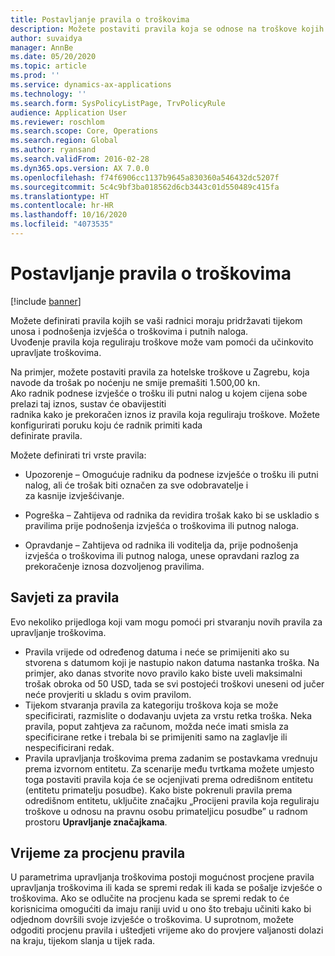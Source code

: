 ```yaml
---
title: Postavljanje pravila o troškovima
description: Možete postaviti pravila koja se odnose na troškove kojih se vaši radnici moraju pridržavati tijekom unosa i slanja izvješća o troškovima i putnih naloga u aplikaciji Microsoft Dynamics 365 Finance.
author: suvaidya
manager: AnnBe
ms.date: 05/20/2020
ms.topic: article
ms.prod: ''
ms.service: dynamics-ax-applications
ms.technology: ''
ms.search.form: SysPolicyListPage, TrvPolicyRule
audience: Application User
ms.reviewer: roschlom
ms.search.scope: Core, Operations
ms.search.region: Global
ms.author: ryansand
ms.search.validFrom: 2016-02-28
ms.dyn365.ops.version: AX 7.0.0
ms.openlocfilehash: f74f6906cc1137b9645a830360a546432dc5207f
ms.sourcegitcommit: 5c4c9bf3ba018562d6cb3443c01d550489c415fa
ms.translationtype: HT
ms.contentlocale: hr-HR
ms.lasthandoff: 10/16/2020
ms.locfileid: "4073535"
---
```

# <a name="set-up-expense-policies"></a>Postavljanje pravila o troškovima

[!include [banner](../includes/banner.md)]

Možete definirati pravila kojih se vaši radnici moraju pridržavati tijekom unosa i podnošenja izvješća o troškovima i putnih naloga.         
Uvođenje pravila koja reguliraju troškove može vam pomoći da učinkovito upravljate troškovima.         

Na primjer, možete postaviti pravila za hotelske troškove u Zagrebu, koja navode da trošak po noćenju ne smije premašiti 1.500,00 kn.       
Ako radnik podnese izvješće o trošku ili putni nalog u kojem cijena sobe prelazi taj iznos, sustav će obavijestiti        
radnika kako je prekoračen iznos iz pravila koja reguliraju troškove. Možete konfigurirati poruku koju će radnik primiti kada        
definirate pravila.      
        
Možete definirati tri vrste pravila:         
        
- Upozorenje – Omogućuje radniku da podnese izvješće o trošku ili putni nalog, ali će trošak biti označen za sve odobravatelje i        
  za kasnije izvješćivanje.        

- Pogreška – Zahtijeva od radnika da revidira trošak kako bi se uskladio s pravilima prije podnošenja izvješća o troškovima ili putnog naloga.       
 
 - Opravdanje – Zahtijeva od radnika ili voditelja da, prije podnošenja izvješća o troškovima ili putnog naloga, unese opravdani razlog za prekoračenje iznosa dozvoljenog pravilima.        

## <a name="policy-tips"></a>Savjeti za pravila
Evo nekoliko prijedloga koji vam mogu pomoći pri stvaranju novih pravila za upravljanje troškovima. 
* Pravila vrijede od određenog datuma i neće se primijeniti ako su stvorena s datumom koji je nastupio nakon datuma nastanka troška. Na primjer, ako danas stvorite novo pravilo kako biste uveli maksimalni trošak obroka od 50 USD, tada se svi postojeći troškovi uneseni od jučer neće provjeriti u skladu s ovim pravilom.
* Tijekom stvaranja pravila za kategoriju troškova koja se može specificirati, razmislite o dodavanju uvjeta za vrstu retka troška. Neka pravila, poput zahtjeva za računom, možda neće imati smisla za specificirane retke i trebala bi se primijeniti samo na zaglavlje ili nespecificirani redak. 
* Pravila upravljanja troškovima prema zadanim se postavkama vrednuju prema izvornom entitetu. Za scenarije među tvrtkama možete umjesto toga postaviti pravila koja će se ocjenjivati prema odredišnom entitetu (entitetu primatelju posudbe). Kako biste pokrenuli pravila prema odredišnom entitetu, uključite značajku „Procijeni pravila koja reguliraju troškove u odnosu na pravnu osobu primateljicu posudbe” u radnom prostoru **Upravljanje značajkama**.

## <a name="when-to-evaluate-policies"></a>Vrijeme za procjenu pravila

U parametrima upravljanja troškovima postoji mogućnost procjene pravila upravljanja troškovima ili kada se spremi redak ili kada se pošalje izvješće o troškovima. Ako se odlučite na procjenu kada se spremi redak to će korisnicima omogućiti da imaju raniji uvid u ono što trebaju učiniti kako bi odjednom dovršili svoje izvješće o troškovima. U suprotnom, možete odgoditi procjenu pravila i uštedjeti vrijeme ako do provjere valjanosti dolazi na kraju, tijekom slanja u tijek rada.
